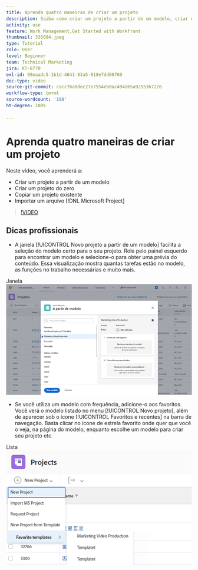 ```yaml
---
title: Aprenda quatro maneiras de criar um projeto
description: Saiba como criar um projeto a partir de um modelo, criar um projeto do zero, copiar um projeto existente ou importar um arquivo  [!DNL Microsoft Project] .
activity: use
feature: Work Management,Get Started with Workfront
thumbnail: 335084.jpeg
type: Tutorial
role: User
level: Beginner
team: Technical Marketing
jira: KT-8770
exl-id: 98eaadc5-1b1d-4641-83a5-818e7dd60769
doc-type: video
source-git-commit: cacc76a0dec27e7554eb0ac494d65a9255367226
workflow-type: tm+mt
source-wordcount: '188'
ht-degree: 100%

---
```


# Aprenda quatro maneiras de criar um projeto

Neste vídeo, você aprenderá a:

* Criar um projeto a partir de um modelo
* Criar um projeto do zero
* Copiar um projeto existente
* Importar um arquivo [!DNL Microsoft Project]

>[!VIDEO](https://video.tv.adobe.com/v/335084/?quality=12&learn=on)

## Dicas profissionais

* A janela [!UICONTROL Novo projeto a partir de um modelo] facilita a seleção do modelo certo para o seu projeto. Role pelo painel esquerdo para encontrar um modelo e selecione-o para obter uma prévia do conteúdo. Essa visualização mostra quantas tarefas estão no modelo, as funções no trabalho necessárias e muito mais.

Janela ![[!UICONTROL Novo projeto a partir de um modelo]](assets/planner-fund-new-project-from-template-window.png)

* Se você utiliza um modelo com frequência, adicione-o aos favoritos. Você verá o modelo listado no menu [!UICONTROL Novo projeto], além de aparecer sob o ícone [!UICONTROL Favoritos e recentes] na barra de navegação. Basta clicar no ícone de estrela favorito onde quer que você o veja, na página do modelo, enquanto escolhe um modelo para criar seu projeto etc.

Lista ![[!UICONTROL Modelos favoritos] abaixo do botão [!UICONTROL Novo projeto] ](assets/planner-fund-template-favorites.png)

<!---
learn more:
create a project using a template
create a project
copy a project
import a project from Microsoft Project
--->
